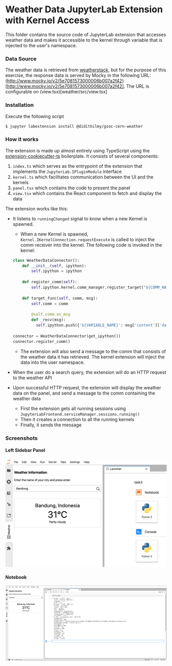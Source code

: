 # Weather Data JupyterLab Extension with Kernel Access
This folder contains the source code of JupyterLab extension that accesses weather data and makes it accessible to the kernel through variable that is injected to the user's namespace.

### Data Source
The weather data is retrieved from [weatherstack](https://weatherstack.com), but for the purpose of this exercise, the response data is served by Mocky in the following URL: (http://www.mocky.io/v2/5e7081573000006b007a2f42)[http://www.mocky.io/v2/5e7081573000006b007a2f42]. The URL is configurable on (view.tsx)[weather/src/view.tsx]

### Installation
Execute the following script
```sh
$ jupyter labextension install @didithilmy/gsoc-cern-weather
```

### How it works
The extension is made up almost entirely using TypeScript using the [extension-cookiecutter-ts](https://github.com/jupyterlab/extension-cookiecutter-ts) boilerplate.
It consists of several components:
1. `index.ts` which serves as the entrypoint of the extension that implements the `JupyterLab.IPluginModule` interface
2. `kernel.ts` which facilitates communication between the UI and the kernels
3. `panel.tsx` which contains the code to present the panel
4. `view.tsx` which contains the React component to fetch and display the data

The extension works like this:
- It listens to `runningChanged` signal to know when a new Kernel is spawned.
    - When a new Kernel is spawned, `Kernel.IKernelConnection.requestExecute` is called to inject the comm receiver into the kernel. The following code is invoked in the kernel:
  
    ```python
    class WeatherDataConnector():
        def __init__(self, ipython):
            self.ipython = ipython
        
        def register_comm(self):
            self.ipython.kernel.comm_manager.register_target("${COMM_NAME}", self.target_func)
    
        def target_func(self, comm, msg):
            self.comm = comm
    
            @self.comm.on_msg
            def _recv(msg):
              self.ipython.push({'${VARIABLE_NAME}': msg['content']['data']})

    connector = WeatherDataConnector(get_ipython())
    connector.register_comm()
    ```
    - The extension will also send a message to the comm that consists of the weather data it has retrieved. The kernel extension will inject the data into the user namespace.
- When the user do a search query, the extension will do an HTTP request to the weather API
- Upon successful HTTP request, the extension will display the weather data on the panel, and send a message to the comm containing the weather data
    - First the extension gets all running sessions using `JupyterLabFrontend.serviceManager.sessions.running()`
    - Then it creates a connection to all the running kernels
    - Finally, it sends the message

### Screenshots
#### Left Sidebar Panel
![left sidebar panel](images/sidebar.png "Left Sidebar Panel")

#### Notebook
![notebook](images/notebook.png "Notebook")
